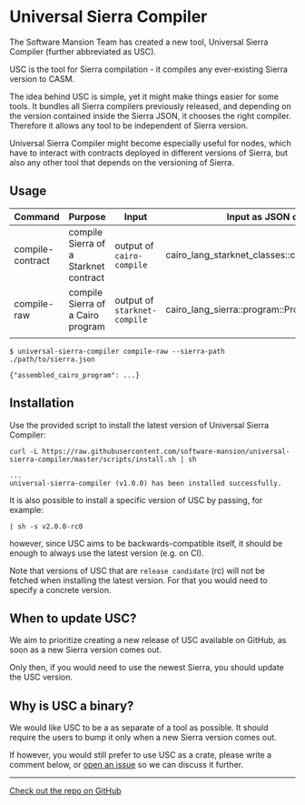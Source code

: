 # Universal Sierra Compiler

The Software Mansion Team has created a new tool, Universal Sierra Compiler (further abbreviated as USC).

USC is the tool for Sierra compilation - it compiles any ever-existing Sierra version to CASM.

The idea behind USC is simple, yet it might make things easier for some tools.
It bundles all Sierra compilers previously released, and depending on the version contained inside the Sierra JSON, it chooses the right compiler.
Therefore it allows any tool to be independent of Sierra version.

Universal Sierra Compiler might become especially useful for nodes, which have to interact with contracts deployed in different versions of Sierra, but also any other tool that depends on the versioning of Sierra.


## Usage

| Command          | Purpose                               | Input                        | Input as JSON of Cairo struct                              | Output as JSON of Cairo struct |
|------------------|---------------------------------------|------------------------------|------------------------------------------------------------|-|
| compile-contract | compile Sierra of a Starknet contract | output of `cairo-compile`    | cairo_lang_starknet_classes::contract_class::ContractClass | cairo_lang_starknet::casm_contract_class::CasmContractClass |
| compile-raw      | compile Sierra of a Cairo program     | output of `starknet-compile` | cairo_lang_sierra::program::Program                        | |
|                  |                                       |                              |                                                            | |


```shell
$ universal-sierra-compiler compile-raw --sierra-path ./path/to/sierra.json

{"assembled_cairo_program": ...}
```


## Installation

Use the provided script to install the latest version of Universal Sierra Compiler:

```shell
curl -L https://raw.githubusercontent.com/software-mansion/universal-sierra-compiler/master/scripts/install.sh | sh

...
universal-sierra-compiler (v1.0.0) has been installed successfully.
```

It is also possible to install a specific version of USC by passing, for example:

```shell
| sh -s v2.0.0-rc0
```

however, since USC aims to be backwards-compatible itself, it should be enough to always use the latest version (e.g. on CI).

Note that versions of USC that are `release candidate` (rc) will not be fetched when installing the latest version. For that you would need to specify a concrete version.


## When to update USC?

We aim to prioritize creating a new release of USC available on GitHub, as soon as a new Sierra version comes out.

Only then, if you would need to use the newest Sierra, you should update the USC version.


## Why is USC a binary?

We would like USC to be a as separate of a tool as possible. It should require the users to bump it only when a new Sierra version comes out.

If however, you would still prefer to use USC as a crate, please write a comment below, or [open an issue](https://github.com/software-mansion/universal-sierra-compiler/issues/new) so we can discuss it further.


---

[Check out the repo on GitHub](https://github.com/software-mansion/universal-sierra-compiler)
